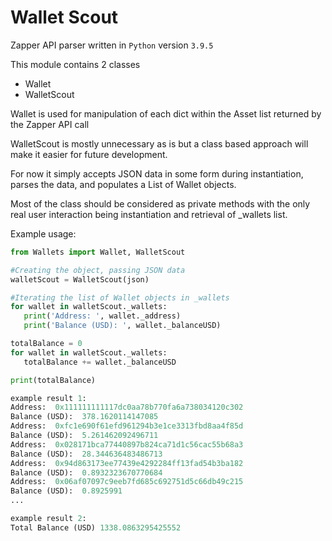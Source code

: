 # Wallet Scout

Zapper API parser written in `Python` version `3.9.5`

This module contains 2 classes

 - Wallet
 - WalletScout

 Wallet is used for manipulation of each dict within the Asset list returned by the Zapper API call

 WalletScout is mostly unnecessary as is but a class based approach will make it easier for future development.

 For now it simply accepts JSON data in some form during instantiation, parses the data, and populates a List of Wallet objects.

 Most of the class should be considered as private methods with the only real user interaction being instantiation and retrieval of _wallets list.

 Example usage:

 ```python
from Wallets import Wallet, WalletScout

 #Creating the object, passing JSON data
walletScout = WalletScout(json)

#Iterating the list of Wallet objects in _wallets
for wallet in walletScout._wallets:
    print('Address: ', wallet._address)
    print('Balance (USD): ', wallet._balanceUSD)

totalBalance = 0
for wallet in walletScout._wallets:
    totalBalance += wallet._balanceUSD

print(totalBalance)

example result 1:
Address:  0x111111111117dc0aa78b770fa6a738034120c302
Balance (USD):  378.1620114147085
Address:  0xfc1e690f61efd961294b3e1ce3313fbd8aa4f85d
Balance (USD):  5.261462092496711
Address:  0x028171bca77440897b824ca71d1c56cac55b68a3
Balance (USD):  28.344636483486713
Address:  0x94d863173ee77439e4292284ff13fad54b3ba182
Balance (USD):  0.8932323670770684
Address:  0x06af07097c9eeb7fd685c692751d5c66db49c215
Balance (USD):  0.8925991
...

example result 2:
Total Balance (USD) 1338.0863295425552
```
